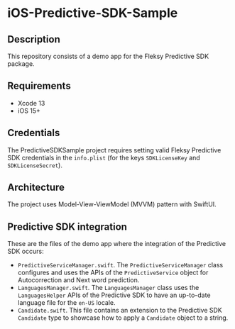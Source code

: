 # iOS-Predictive-SDK-Sample

## Description

This repository consists of a demo app for the Fleksy Predictive SDK package.

## Requirements

* Xcode 13
* iOS 15+

## Credentials

The PredictiveSDKSample project requires setting valid Fleksy Predictive SDK credentials in the `info.plist` (for the keys `SDKLicenseKey` and `SDKLicenseSecret`).

## Architecture

The project uses Model-View-ViewModel (MVVM) pattern with SwiftUI.

## Predictive SDK integration

These are the files of the demo app where the integration of the Predictive SDK occurs:

* `PredictiveServiceManager.swift`. The `PredictiveServiceManager` class configures and uses the APIs of the `PredictiveService` object for Autocorrection and Next word prediction.
* `LanguagesManager.swift`. The `LanguagesManager` class uses the `LanguagesHelper` APIs of the Predictive SDK to have an up-to-date language file for the `en-US` locale.
* `Candidate.swift`. This file contains an extension to the Predictive SDK `Candidate` type to showcase how to apply a `Candidate` object to a string.
